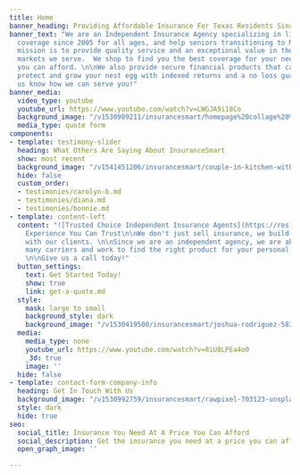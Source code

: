 ```yaml
---
title: Home
banner_heading: Providing Affordable Insurance For Texas Residents Since 2005
banner_text: "We are an Independent Insurance Agency specializing in life and health
  coverage since 2005 for all ages, and help seniors transitioning to Medicare. \n\nOur
  mission is to provide quality service and an exceptional value in the insurance
  markets we serve.  We shop to find you the best coverage for your need, at a price
  you can afford. \n\nWe also provide secure financial products that can help you
  protect and grow your nest egg with indexed returns and a no loss guarantee! Let
  us know how we can serve you!"
banner_media:
  video_type: youtube
  youtube_url: https://www.youtube.com/watch?v=LWGJA9i18Co
  background_image: "/v1530989211/insurancesmart/homepage%20collage%20%282%29.jpg"
  media_type: quote form
components:
- template: testimony-slider
  heading: What Others Are Saying About InsuranceSmart
  show: most recent
  background_image: "/v1541451206/insurancesmart/couple-in-kitchen-with-wine%20%281%29.jpg"
  hide: false
  custom_order:
  - testimonies/carolyn-b.md
  - testimonies/diana.md
  - testimonies/bonnie.md
- template: content-left
  content: "![Trusted Choice Independent Insurance Agents](https://res.cloudinary.com/modii/v1530419486/insurancesmart/TC-horizontal-logo-black--blue-tranparency.png)\n\n#
    Experience You Can Trust\n\nWe don't just sell insurance, we build life long relationships
    with our clients. \n\nSince we are an independent agency, we are able to shop
    many carriers and work to find the right product for your personal situation.
    \n\nGive us a call today!"
  button_settings:
    text: Get Started Today!
    show: true
    link: get-a-quote.md
  style:
    mask: large to small
    background_style: dark
    background_image: "/v1530419500/insurancesmart/joshua-rodriguez-583392-unsplash.jpg"
  media:
    media_type: none
    youtube_url: https://www.youtube.com/watch?v=8iU8LPEa4o0
    _3d: true
    image: ''
  hide: false
- template: contact-form-company-info
  heading: Get In Touch With Us
  background_image: "/v1530992759/insurancesmart/rawpixel-703123-unsplash%20%281%29.jpg"
  style: dark
  hide: true
seo:
  social_title: Insurance You Need At A Price You Can Afford
  social_description: Get the insurance you need at a price you can afford
  open_graph_image: ''

---
```


